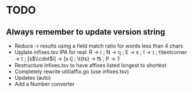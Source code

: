 # TODO
## Always remember to update version string
* Reduce -r results using a field match ratio for words less than 4 chars
* Update infixes.tsv IPA for real: R -> ɾ ; N -> ŋ ; E -> ɛ ; I -> ɪ ; t\\textcorner -> t̚  ; [s$\\cdot$i] -> [s·i] ; \\t{ts} -> t͡s ; P -> ʔ
* Restructure infixes.tsv to have affixes listed longest to shortest
* Completely rewrite util/affix.go (use infixes.tsv)
* Updates (auto)
* Add a Number converter